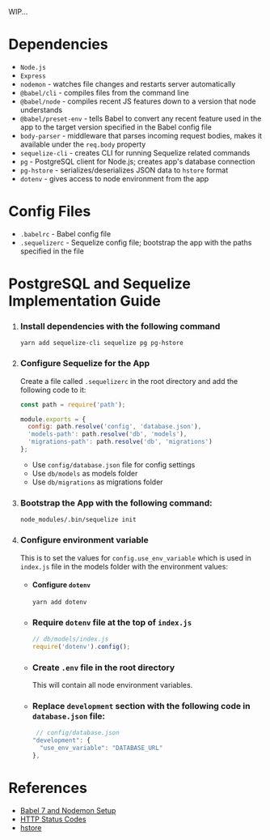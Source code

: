 WIP...

# Dependencies

- `Node.js`
- `Express`
- `nodemon` - watches file changes and restarts server automatically
- `@babel/cli` - compiles files from the command line
- `@babel/node` - compiles recent JS features down to a version that node understands
- `@babel/preset-env` - tells Babel to convert any recent feature used in the app to the target version specified in the Babel config file
- `body-parser` - middleware that parses incoming request bodies, makes it available under the `req.body` property
- `sequelize-cli` - creates CLI for running Sequelize related commands
- `pg` - PostgreSQL client for Node.js; creates app's database connection
- `pg-hstore` - serializes/deserializes JSON data to `hstore` format
- `dotenv` - gives access to node environment from the app

# Config Files

- `.babelrc` - Babel config file
- `.sequelizerc` - Sequelize config file; bootstrap the app with the paths specified in the file

# PostgreSQL and Sequelize Implementation Guide

1. ### Install dependencies with the following command
   ```shell
   yarn add sequelize-cli sequelize pg pg-hstore
   ```
2. ### Configure Sequelize for the App

   Create a file called `.sequelizerc` in the root directory and add the following code to it:

   ```js
   const path = require('path');

   module.exports = {
     config: path.resolve('config', 'database.json'),
     'models-path': path.resolve('db', 'models'),
     'migrations-path': path.resolve('db', 'migrations')
   };
   ```

   - Use `config/database.json` file for config settings
   - Use `db/models` as models folder
   - Use `db/migrations` as migrations folder

3. ### Bootstrap the App with the following command:

   ```shell
   node_modules/.bin/sequelize init
   ```

4. ### Configure environment variable

   This is to set the values for `config.use_env_variable` which is used in `index.js` file in the models folder with the environment values:

   - #### Configure `dotenv`

     ```shell
     yarn add dotenv
     ```

   - ### Require `dotenv` file at the top of `index.js`

     ```js
     // db/models/index.js
     require('dotenv').config();
     ```

   - ### Create `.env` file in the root directory

     This will contain all node environment variables.

   - ### Replace `development` section with the following code in `database.json` file:
     ```js
      // config/database.json
     "development": {
       "use_env_variable": "DATABASE_URL"
     },
     ```

# References

- [Babel 7 and Nodemon Setup](https://www.codementor.io/michaelumanah/how-to-set-up-babel-7-and-nodemon-with-node-js-pbj7cietc)
- [HTTP Status Codes](https://httpstatuses.com/)
- [hstore](https://www.postgresql.org/docs/9.3/hstore.html)
